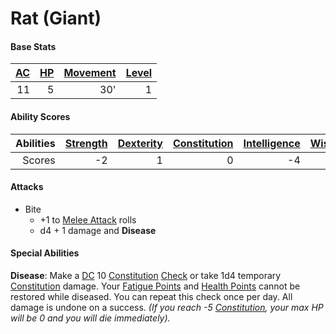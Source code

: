 # Rat (Giant)

#### Base Stats

| [AC](../../../Player%20Characters/Derived%20Statistics/Armor%20Class.md) | [HP](../../../Player%20Characters/Derived%20Statistics/Health%20Points.md) | [Movement](../../../Game%20Procedures/Movement.md) | [Level](../../../Player%20Characters/Derived%20Statistics/Level.md) |
| -----------------------------------------------------------------------: | -------------------------------------------------------------------------: | -------------------------------------------------: | ------------------------------------------------------------------: |
|                                                                       11 |                                                                          5 |                                                30' |                                                                   1 |
#### Ability Scores

| Abilities | [Strength](../../../Player%20Characters/Chosen%20Statistics/Strength.md) | [Dexterity](../../../Player%20Characters/Chosen%20Statistics/Dexterity.md) | [Constitution](../../../Player%20Characters/Chosen%20Statistics/Constitution.md) | [Intelligence](../../../Player%20Characters/Chosen%20Statistics/Intelligence.md) | [Wisdom](../../../Player%20Characters/Chosen%20Statistics/Wisdom.md)<br> | [Charisma](../../../Player%20Characters/Chosen%20Statistics/Charisma.md)<br> |
| --------: | -----------------------------------------------------------------------: | -------------------------------------------------------------------------: | -------------------------------------------------------------------------------: | -------------------------------------------------------------------------------: | -----------------------------------------------------------------------: | ---------------------------------------------------------------------------: |
|    Scores |                                                                       -2 |                                                                          1 |                                                                                0 |                                                                               -4 |                                                                        1 |                                                                           -2 |
#### Attacks
- Bite
	- +1 to [Melee Attack](../../../Game%20Procedures/Melee%20Attack.md) rolls
	- d4 + 1 damage and **Disease**
#### Special Abilities
**Disease**: Make a [DC](../../../Game%20Procedures/DC.md) 10 [Constitution](../../../Player%20Characters/Chosen%20Statistics/Constitution.md) [Check](../../../Game%20Procedures/Check.md) or take 1d4 temporary [Constitution](../../../Player%20Characters/Chosen%20Statistics/Constitution.md) damage. Your [Fatigue Points](../../../Player%20Characters/Derived%20Statistics/Fatigue%20Points.md) and [Health Points](../../../Player%20Characters/Derived%20Statistics/Health%20Points.md) cannot be restored while diseased. You can repeat this check once per day. All damage is undone on a success.
*(If you reach -5 [Constitution](../../../Player%20Characters/Chosen%20Statistics/Constitution.md), your max HP will be 0 and you will die immediately).*